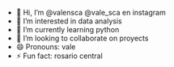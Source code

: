- 👋 Hi, I’m @valensca @vale_sca en instagram
- 👀 I’m interested in data analysis
- 🌱 I’m currently learning python
- 💞️ I’m looking to collaborate on proyects
- 😄 Pronouns: vale
- ⚡ Fun fact: rosario central


